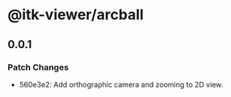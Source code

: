 # @itk-viewer/arcball

## 0.0.1

### Patch Changes

- 560e3e2: Add orthographic camera and zooming to 2D view.

